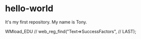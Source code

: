 # hello-world
It's my first repository.
My name is Tony.

WMload_EDU
//	web_reg_find("Text=>SuccessFactors", 
//		LAST);
